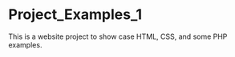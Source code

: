 Project_Examples_1
==================

This is a website project to show case HTML, CSS, and some PHP examples.
